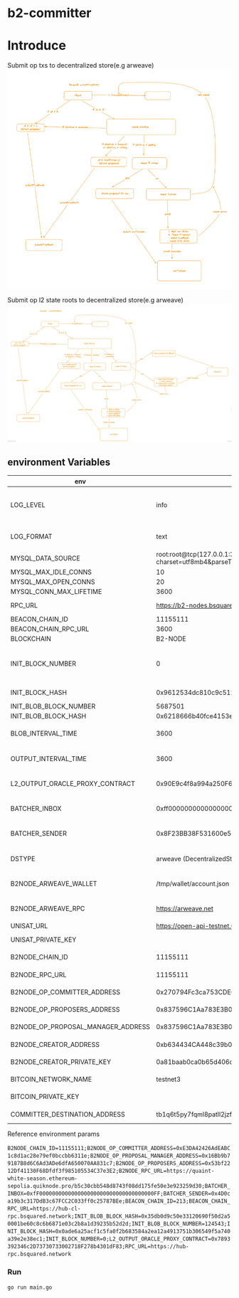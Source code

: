# b2-committer

# Introduce
Submit op txs to decentralized store(e.g arweave)
![img_1.png](img_1.png)

Submit op l2 state roots to decentralized store(e.g arweave)
![img_2.png](img_2.png)


## environment Variables

| env                                | value                                                        | description                              | remarks                   |
| ---------------------------------- | ------------------------------------------------------------ | ---------------------------------------- | ------------------------- |
| LOG_LEVEL                          | info                                                         |                                          | warn、error、panic、fatal |
| LOG_FORMAT                         | text                                                         |                                          | options: text、json       |
| MYSQL_DATA_SOURCE                  | root:root@tcp(127.0.0.1:3306)/b2_committer?charset=utf8mb4&parseTime=True&loc=Local&multiStatements=true |                                          |                           |
| MYSQL_MAX_IDLE_CONNS               | 10                                                           |                                          |                           |
| MYSQL_MAX_OPEN_CONNS               | 20                                                           |                                          |                           |
| MYSQL_CONN_MAX_LIFETIME            | 3600                                                         |                                          |                           |
| RPC_URL                            | https://b2-nodes.bsquared.network                            | B2NODE-RPC                               |                           |
| BEACON_CHAIN_ID                    | 11155111                                                     |                                          |                           |
| BEACON_CHAIN_RPC_URL               | 3600                                                         |                                          |                           |
| BLOCKCHAIN                         | B2-NODE                                                      |                                          |                           |
| INIT_BLOCK_NUMBER                  | 0                                                            | for begainning to sync block to local db |                           |
| INIT_BLOCK_HASH                    | 0x9612534dc810c9c51211c77def2db781d7cc7979b0cb076a47c9fc6fb6dc475c | Init block hash                          |                           |
| INIT_BLOB_BLOCK_NUMBER             | 5687501                                                      |                                          |                           |
| INIT_BLOB_BLOCK_HASH               | 0x6218666b40fce4153e8f5349ab2f9d2590a601e5a178e4b6d4580094d5c0c2ee |                                          |                           |
| BLOB_INTERVAL_TIME                 | 3600                                                         | btc-network type                         |                           |
| OUTPUT_INTERVAL_TIME               | 3600                                                         | btc-network type                         |                           |
| L2_OUTPUT_ORACLE_PROXY_CONTRACT    | 0x90E9c4f8a994a250F6aEfd61CAFb4F2e895D458F                   | btc-network type                         |                           |
| BATCHER_INBOX                      | 0xff00000000000000000000000000000011155420 (op batcher inbox) | btc-network type                         |                           |
| BATCHER_SENDER                     | 0x8F23BB38F531600e5d8FDDaAEC41F13FaB46E98c (op batcher inbox) | btc-network type                         |                           |
| DSTYPE                             | arweave (DecentralizedStore type)                            | btc-network type                         |                           |
| B2NODE_ARWEAVE_WALLET              | /tmp/wallet/account.json                                     | btc-network type                         |                           |
| B2NODE_ARWEAVE_RPC                 | https://arweave.net                                          | btc-network type                         |                           |
| UNISAT_URL                         | https://open-api-testnet.unisat.io/                          | privateKey                               |                           |
| UNISAT_PRIVATE_KEY                 |                                                              | btc commit destination                   |                           |
| B2NODE_CHAIN_ID                    | 11155111                                                     | btc commit destination                   |                           |
| B2NODE_RPC_URL                     | 11155111                                                     | btc commit destination                   |                           |
| B2NODE_OP_COMMITTER_ADDRESS        | 0x270794Fc3ca753CDE033D2AeF9D00EAf71EbC386                   | btc commit destination                   |                           |
| B2NODE_OP_PROPOSERS_ADDRESS        | 0x837596C1Aa783E3B06C7Efb10a51Fe6699208D1D                   | btc commit destination                   |                           |
| B2NODE_OP_PROPOSAL_MANAGER_ADDRESS | 0x837596C1Aa783E3B06C7Efb10a51Fe6699208D1D                   | btc commit destination                   |                           |
| B2NODE_CREATOR_ADDRESS             | 0xb634434CA448c39b05b460dEC51f458EaC1e2759                   | btc commit destination                   |                           |
| B2NODE_CREATOR_PRIVATE_KEY         | 0a81baab0ca0b65d406d68c79945054b092cbe77499ca55c57b3ecfd33f1d551 | btc commit destination                   |                           |
| BITCOIN_NETWORK_NAME               | testnet3                                                     | btc commit destination                   |                           |
| BITCOIN_PRIVATE_KEY                |                                                              | btc commit destination                   |                           |
| COMMITTER_DESTINATION_ADDRESS      | tb1q6t5py7fqml8patll2jzfc26q7987xqthslyvj4                   | btc commit destination                   |                           |

Reference environment params

`B2NODE_CHAIN_ID=11155111;B2NODE_OP_COMMITTER_ADDRESS=0xE3DA42426AdEABC1c8d1ac28e79ef0bccbb6311e;B2NODE_OP_PROPOSAL_MANAGER_ADDRESS=0x16Bb9b79187B8d6C6Ad3ADe6dfA650070AA831c7;B2NODE_OP_PROPOSERS_ADDRESS=0x53bf2212Df41130F68Dfdf3f985105534C37e3E2;B2NODE_RPC_URL=https://quaint-white-season.ethereum-sepolia.quiknode.pro/b5c30cbb548d8743f08dd175fe50e3e923259d30;BATCHER_INBOX=0xfF000000000000000000000000000000000000FF;BATCHER_SENDER=0x4D0ca19b3c317DdB3c67FCC2C033ff0c25787BEe;BEACON_CHAIN_ID=213;BEACON_CHAIN_RPC_URL=https://hub-cl-rpc.bsquared.network;INIT_BLOB_BLOCK_HASH=0x35db0d9c50e33120690f50d2a50001be60c8c6b6871e03c2b8a1d39235b52d2d;INIT_BLOB_BLOCK_NUMBER=124543;INIT_BLOCK_HASH=0x0ade6a25acf1c5fa0f2b683584a2ea12a4913751b306549f5a740a39e2e38ec1;INIT_BLOCK_NUMBER=0;L2_OUTPUT_ORACLE_PROXY_CONTRACT=0x7893392346c2D73730733002718F278b4301dF83;RPC_URL=https://hub-rpc.bsquared.network`

### Run

```
go run main.go
```
